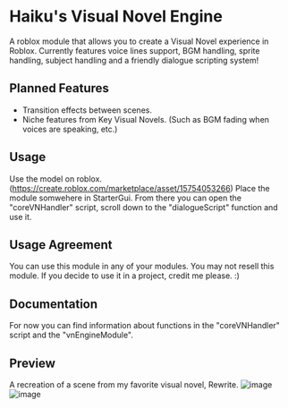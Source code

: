 # Haiku's Visual Novel Engine
A roblox module that allows you to create a Visual Novel experience in Roblox.
Currently features voice lines support, BGM handling, sprite handling, subject handling and a friendly dialogue scripting system!

## Planned Features
- Transition effects between scenes.
- Niche features from Key Visual Novels. (Such as BGM fading when voices are speaking, etc.)

## Usage
Use the model on roblox. (https://create.roblox.com/marketplace/asset/15754053266) Place the module somwehere in StarterGui. From there you can open the "coreVNHandler" script, scroll down to the "dialogueScript" function and use it.

## Usage Agreement
You can use this module in any of your modules. You may not resell this module.
If you decide to use it in a project, credit me please. :)

## Documentation
For now you can find information about functions in the "coreVNHandler" script and the "vnEngineModule".

## Preview
A recreation of a scene from my favorite visual novel, Rewrite.
![image](https://github.com/haiku-balls/roblox_visualNovel/assets/65756037/c496d48b-9e5d-4038-bc4e-3622f2d5d44a)
![image](https://github.com/haiku-balls/roblox_visualNovel/assets/65756037/a27f2a48-efb7-4c92-b0cd-e51f903c9f08)

